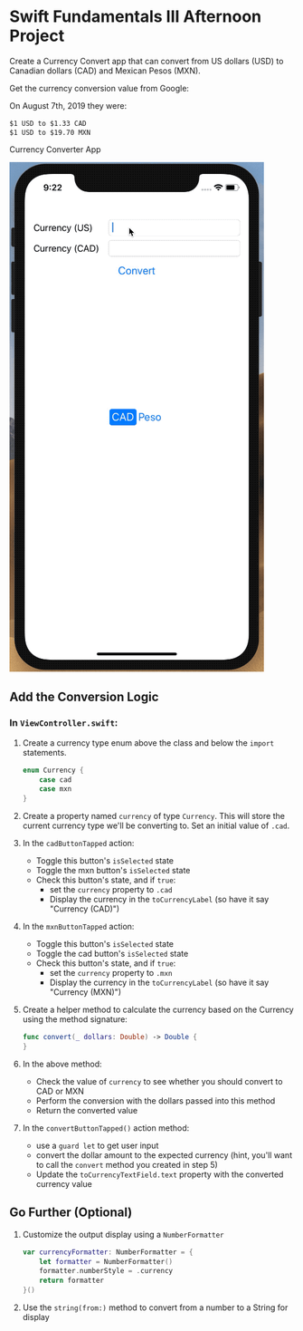 # Swift Fundamentals III Afternoon Project

Create a Currency Convert app that can convert from US dollars (USD) to Canadian dollars (CAD) and Mexican Pesos (MXN).

Get the currency conversion value from Google:

On August 7th, 2019 they were:

	$1 USD to $1.33 CAD
	$1 USD to $19.70 MXN

Currency Converter App

![Currency App Converter](images/CurrencyConverter.gif)

## Add the Conversion Logic

### In `ViewController.swift`:

1. Create a currency type enum above the class and below the `import` statements.

	```swift
	enum Currency {
	    case cad
	    case mxn
	}
	```

2. Create a property named `currency` of type `Currency`. This will store the current currency type we'll be converting to. Set an initial value of `.cad`.
3. In the `cadButtonTapped` action:
    * Toggle this button's `isSelected` state
    * Toggle the mxn button's `isSelected` state
    * Check this button's state, and if `true`:
        * set the `currency` property to `.cad`
        * Display the currency in the `toCurrencyLabel` (so have it say "Currency (CAD)")
4. In the `mxnButtonTapped` action:
    * Toggle this button's `isSelected` state
    * Toggle the cad button's `isSelected` state
    * Check this button's state, and if `true`:
       * set the `currency` property to `.mxn`
       * Display the currency in the `toCurrencyLabel` (so have it say "Currency (MXN)")
5. Create a helper method to calculate the currency based on the Currency using the method signature:
	```swift
	func convert(_ dollars: Double) -> Double {
	}
	```
6. In the above method:
    * Check the value of `currency` to see whether you should convert to CAD or MXN
    * Perform the conversion with the dollars passed into this method
    * Return the converted value
7. In the `convertButtonTapped()` action method:
    * use a `guard let` to get user input
    * convert the dollar amount to the expected currency (hint, you'll want to call the `convert` method you created in step 5)
    * Update the `toCurrencyTextField.text` property with the converted currency value

## Go Further (Optional)

1. Customize the output display using a `NumberFormatter`

	```swift
	var currencyFormatter: NumberFormatter = {
	    let formatter = NumberFormatter()
	    formatter.numberStyle = .currency
	    return formatter
	}()
	```

2. Use the `string(from:)` method to convert from a number to a String for display

